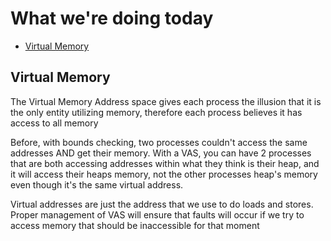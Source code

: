 # What we're doing today
+ [Virtual Memory](#vmem)


## Virtual Memory <a name = "vmem"></a>

The Virtual Memory Address space gives each process the illusion that it is the only entity utilizing memory, therefore each process believes it has access to all memory

Before, with bounds checking, two processes couldn't access the same addresses AND get their memory. With a VAS, you can have 2 processes that are both accessing addresses within what they think is their heap, and it will access their heaps memory, not the other processes heap's memory even though it's the same virtual address.

Virtual addresses are just the address that we use to do loads and stores. Proper management of VAS will ensure that faults will occur if we try to access memory that should be inaccessible for that moment
